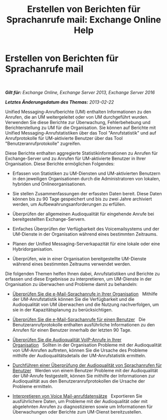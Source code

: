 ﻿---
title: 'Erstellen von Berichten für Sprachanrufe mail: Exchange Online Help'
TOCTitle: Erstellen von Berichten für Sprachanrufe mail
ms:assetid: 3a292d85-ce0f-4c15-b8f2-d1fc92965437
ms:mtpsurl: https://technet.microsoft.com/de-de/library/JJ659062(v=EXCHG.150)
ms:contentKeyID: 50554799
ms.date: 05/23/2018
mtps_version: v=EXCHG.150
ms.translationtype: MT
---

# Erstellen von Berichten für Sprachanrufe mail

 

_**Gilt für:** Exchange Online, Exchange Server 2013, Exchange Server 2016_

_**Letztes Änderungsdatum des Themas:** 2013-02-22_

Unified Messaging-Anrufberichte (UM) enthalten Informationen zu den Anrufen, die an UM weitergeleitet oder von UM durchgeführt wurden. Verwenden Sie diese Berichte zur Überwachung, Fehlerbehebung und Berichterstellung zu UM für die Organisation. Sie können auf Berichte mit Unified Messaging-Anrufstatistiken über das Tool "Anrufstatistik" und auf Anrufprotokolle für UM-aktivierte Benutzer über das Tool "Benutzeranrufprotokolle" zugreifen.

Diese Berichte enthalten aggregierte Statistikinformationen zu Anrufen für Exchange-Server und zu Anrufen für UM-aktivierte Benutzer in Ihrer Organisation. Diese Berichte ermöglichen Folgendes:

  - Erfassen von Statistiken zu UM-Diensten und UM-aktivierten Benutzern in den jeweiligen Organisationen durch die Administratoren von lokalen, hybriden und Onlineorganisationen.

  - Sie stellen Zusammenfassungen der erfassten Daten bereit. Diese Daten können bis zu 90 Tage gespeichert und bis zu zwei Jahre archiviert werden, um Aufbewahrungsanforderungen zu erfüllen.

  - Überprüfen der allgemeinen Audioqualität für eingehende Anrufe bei bereitgestellten Exchange-Servern.

  - Einfaches Überprüfen der Verfügbarkeit des Voicemailsystems und der UM-Dienste in der Organisation während eines bestimmten Zeitraums.

  - Planen der Unified Messaging-Serverkapazität für eine lokale oder eine Hybridorganisation.

  - Überprüfen, wie in einer Organisation bereitgestellte UM-Dienste während eines bestimmten Zeitraums verwendet werden.

Die folgenden Themen helfen Ihnen dabei, Anrufstatistiken und Berichte zu erfassen und diese Ergebnisse zu interpretieren, um UM-Dienste in der Organisation zu überwachen und Probleme damit zu behandeln:

  - [Überprüfen Sie die e-Mail-Sprachanrufe in Ihrer Organisation](https://technet.microsoft.com/de-de/library/JJ659073(v=EXCHG.150))   Mithilfe der UM-Anrufstatistik können Sie die Verfügbarkeit und die Audioqualität von UM überwachen und die Nutzung nachverfolgen, um sie in der Kapazitätsplanung zu berücksichtigen.

  - [Überprüfen Sie die e-Mail-Sprachanrufe für einen Benutzer](review-the-voice-mail-calls-for-a-user-exchange-2013-help.md)   Die Benutzeranrufprotokolle enthalten ausführliche Informationen zu den Anrufen für einen Benutzer innerhalb der letzten 90 Tage.

  - [Überprüfen Sie die Audioqualität VoIP-Anrufe in Ihrer Organisation](https://technet.microsoft.com/de-de/library/JJ659069(v=EXCHG.150))   Sollten in der Organisation Probleme mit der Audioqualität von UM-Anrufen auftreten, können Sie die Ursache des Probleme mithilfe der Audioqualitätsdetails der UM-Anrufstatistik ermitteln.

  - [Durchführen einer Überprüfung der Audioqualität von Sprachanrufen für Benutzer](https://technet.microsoft.com/de-de/library/JJ659059(v=EXCHG.150))   Werden von einem Benutzer Probleme mit der Audioqualität der UM-Anrufe festgestellt, können Sie mithilfe der Informationen zur Audioqualität aus den Benutzeranrufprotokollen die Ursache der Probleme ermitteln.

  - [Interpretieren von Voice Mail-anrufdatensätze](https://technet.microsoft.com/de-de/library/JJ659061(v=EXCHG.150))   Exportieren Sie ausführlichere Daten, um Probleme mit der Audioqualität oder mit abgelehnten Anrufen zu diagnostizieren sowie um Informationen für Überwachungen oder Berichte zum UM-Dienst bereitzustellen.


